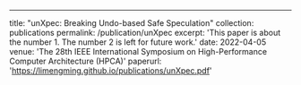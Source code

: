 ---
title: "unXpec: Breaking Undo-based Safe Speculation"
collection: publications
permalink: /publication/unXpec
excerpt: 'This paper is about the number 1. The number 2 is left for future work.'
date: 2022-04-05
venue: 'The 28th IEEE International Symposium on High-Performance Computer Architecture (HPCA)'
paperurl: 'https://limengming.github.io/publications/unXpec.pdf'
